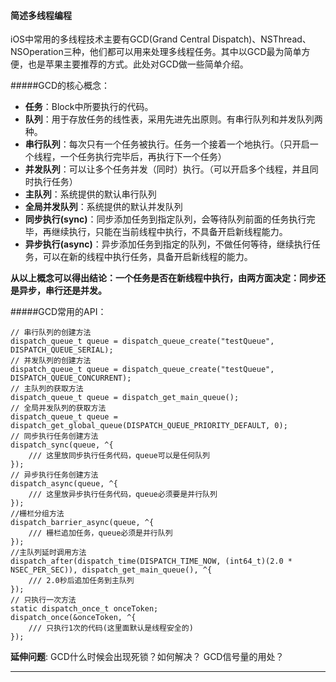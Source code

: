#### 简述多线程编程
iOS中常用的多线程技术主要有GCD(Grand Central Dispatch)、NSThread、NSOperation三种，他们都可以用来处理多线程任务。其中以GCD最为简单方便，也是苹果主要推荐的方式。此处对GCD做一些简单介绍。

#####GCD的核心概念：
* **任务**：Block中所要执行的代码。
* **队列**：用于存放任务的线性表，采用先进先出原则。有串行队列和并发队列两种。
* **串行队列**：每次只有一个任务被执行。任务一个接着一个地执行。（只开启一个线程，一个任务执行完毕后，再执行下一个任务）
* **并发队列**：可以让多个任务并发（同时）执行。（可以开启多个线程，并且同时执行任务）
* **主队列**：系统提供的默认串行队列
* **全局并发队列**：系统提供的默认并发队列
* **同步执行(sync)**：同步添加任务到指定队列，会等待队列前面的任务执行完毕，再继续执行，只能在当前线程中执行，不具备开启新线程能力。
* **异步执行(async)**：异步添加任务到指定的队列，不做任何等待，继续执行任务，可以在新的线程中执行任务，具备开启新线程的能力。

**从以上概念可以得出结论：一个任务是否在新线程中执行，由两方面决定：同步还是异步，串行还是并发。**

#####GCD常用的API：
```
// 串行队列的创建方法
dispatch_queue_t queue = dispatch_queue_create("testQueue", DISPATCH_QUEUE_SERIAL);
// 并发队列的创建方法
dispatch_queue_t queue = dispatch_queue_create("testQueue", DISPATCH_QUEUE_CONCURRENT);
// 主队列的获取方法
dispatch_queue_t queue = dispatch_get_main_queue();
// 全局并发队列的获取方法
dispatch_queue_t queue = dispatch_get_global_queue(DISPATCH_QUEUE_PRIORITY_DEFAULT, 0);
// 同步执行任务创建方法
dispatch_sync(queue, ^{
    /// 这里放同步执行任务代码，queue可以是任何队列
});
// 异步执行任务创建方法
dispatch_async(queue, ^{
    /// 这里放异步执行任务代码，queue必须要是并行队列
});
//栅栏分组方法
dispatch_barrier_async(queue, ^{
    /// 栅栏追加任务，queue必须是并行队列
});
//主队列延时调用方法
dispatch_after(dispatch_time(DISPATCH_TIME_NOW, (int64_t)(2.0 * NSEC_PER_SEC)), dispatch_get_main_queue(), ^{
    /// 2.0秒后追加任务到主队列
});
// 只执行一次方法
static dispatch_once_t onceToken;
dispatch_once(&onceToken, ^{
    /// 只执行1次的代码(这里面默认是线程安全的)
});
```

**延伸问题**:
GCD什么时候会出现死锁？如何解决？
GCD信号量的用处？

 ---